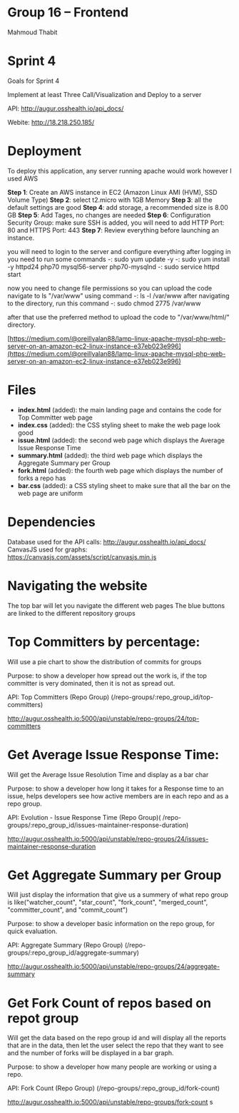 
# Group 16 – Frontend
Mahmoud Thabit

# Sprint 4
Goals for Sprint 4

Implement at least Three Call/Visualization and Deploy to a server

API: http://augur.osshealth.io/api_docs/

Webite: http://18.218.250.185/

# Deployment

To deploy this application, any server running apache would work however I used AWS

**Step 1**: Create an AWS instance in EC2 (Amazon Linux AMI (HVM), SSD Volume Type)
**Step 2**: select t2.micro with 1GB Memory
**Step 3**: all the default settings are good
**Step 4**: add storage, a recommended size is 8.00 GB
**Step 5**: Add Tages, no changes are needed
**Step 6**: Configuration Security Group: make sure SSH is added, you will need to add HTTP Port: 80 and HTTPS Port: 443
**Step 7**: Review everything before launching an instance.

you will need to login to the server and configure everything
after logging in you need to run some commands
-: sudo yum update -y
-: sudo yum install -y httpd24 php70 mysql56-server php70-mysqlnd
-: sudo service httpd start

now you need to change file permissions so you can upload the code
navigate to ls "/var/www" using command -: ls -l /var/www
after navigating to the directory, run this command -: sudo chmod 2775 /var/www

after that use the preferred method to upload the code to "/var/www/html/" directory.

[https://medium.com/@oreillyalan88/lamp-linux-apache-mysql-php-web-server-on-an-amazon-ec2-linux-instance-e37eb023e996](https://medium.com/@oreillyalan88/lamp-linux-apache-mysql-php-web-server-on-an-amazon-ec2-linux-instance-e37eb023e996)


# Files
- **index.html** (added): the main landing page and contains the code for Top Committer web page
- **index.css** (added): the CSS styling sheet to make the web page look good
- **issue.html** (added): the second web page which displays the Average Issue Response Time
- **summary.html** (added): the third web page which displays the Aggregate Summary per Group
- **fork.html** (added): the fourth web page which displays the number of forks a repo has
- **bar.css** (added): a CSS styling sheet to make sure that all the bar on the web page are uniform

# Dependencies
Database used for the API calls: http://augur.osshealth.io/api_docs/
CanvasJS used for graphs: https://canvasjs.com/assets/script/canvasjs.min.js

# Navigating the website
The top bar will let you navigate the different web pages
The blue buttons are linked to the different repository groups

# Top Committers by percentage:
Will use a pie chart to show the distribution of commits for groups

Purpose: to show a developer how spread out the work is, if the top committer is very dominated, then it is not as spread out.

API: Top Committers (Repo Group) (/repo-groups/:repo_group_id/top-committers)

http://augur.osshealth.io:5000/api/unstable/repo-groups/24/top-committers



# Get Average Issue Response Time:
Will get the Average Issue Resolution Time and display as a bar char

Purpose: to show a developer how long it takes for a Response time to an issue, helps developers see how active members are in each repo and as a repo group.

API: Evolution - Issue Response Time (Repo Group)( /repo-groups/:repo_group_id/issues-maintainer-response-duration)

http://augur.osshealth.io:5000/api/unstable/repo-groups/24/issues-maintainer-response-duration



# Get Aggregate Summary per Group
Will just display the information that give us a summery of what repo group is like("watcher_count", "star_count", "fork_count", "merged_count", "committer_count", and "commit_count")

Purpose: to show a developer basic information on the repo group, for quick evaluation.

API: Aggregate Summary (Repo Group) (/repo-groups/:repo_group_id/aggregate-summary)

http://augur.osshealth.io:5000/api/unstable/repo-groups/24/aggregate-summary



# Get Fork Count of repos based on repot group
Will get the data based on the repo group id and will display all the reports that are in the data, then let the user select the repo that they want to see and the number of forks will be displayed in a bar graph.

Purpose: to show a developer how many people are working or using a repo.

API: Fork Count (Repo Group) (/repo-groups/:repo_group_id/fork-count)

http://augur.osshealth.io:5000/api/unstable/repo-groups/fork-count
s
